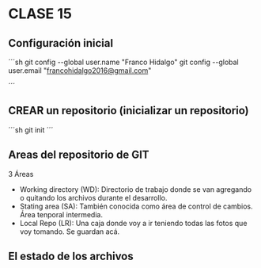 # CLASE 15

## Configuración inicial

´´´sh
git config --global user.name "Franco Hidalgo"
git config --global user.email "francohidalgo2016@gmail.com"

´´´
## CREAR un repositorio (inicializar un repositorio)

´´´sh
git init
´´´

## Areas del repositorio de GIT

3 Áreas

* Working directory (WD): Directorio de trabajo donde se van agregando o quitando los archivos durante el desarrollo.
* Stating area (SA): También conocida como área de control de cambios. Área tenporal intermedia. 
* Local Repo (LR): Una caja donde voy a ir teniendo todas las fotos que voy tomando. Se guardan acá.

## El estado de los archivos

